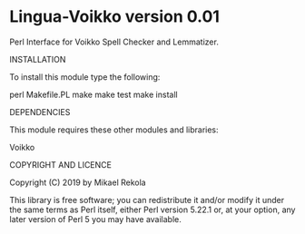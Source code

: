 Lingua-Voikko version 0.01
==========================

Perl Interface for Voikko Spell Checker and Lemmatizer.

INSTALLATION

To install this module type the following:

   perl Makefile.PL
   make
   make test
   make install

DEPENDENCIES

This module requires these other modules and libraries:

Voikko

COPYRIGHT AND LICENCE

Copyright (C) 2019 by Mikael Rekola

This library is free software; you can redistribute it and/or modify
it under the same terms as Perl itself, either Perl version 5.22.1 or,
at your option, any later version of Perl 5 you may have available.


